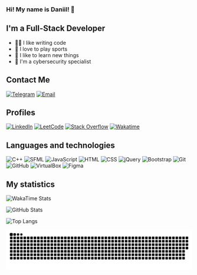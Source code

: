 ### Hi! My name is Daniil! 👋

## I'm a Full-Stack Developer
- 👨‍💻 I like writing code
- 🏀 I love to play sports
- 🧠 I like to learn new things
- 👀 I'm a cybersecurity specialist

## Contact Me
[![Telegram](https://img.shields.io/badge/Telegram-2CA5E0?style=for-the-badge&logo=telegram&logoColor=white)](https://t.me/JustCookieCookie)
[![Email](https://img.shields.io/badge/Email-D14836?style=for-the-badge&logo=gmail&logoColor=white)](mailto:daniil.ignatjev@gmail.com)

## Profiles
[![LinkedIn](https://img.shields.io/badge/LinkedIn-0077B5?style=for-the-badge&logo=linkedin&logoColor=white)](https://www.linkedin.com/in/daniil-i-64b118314)
[![LeetCode](https://img.shields.io/badge/LeetCode-FFA116?style=for-the-badge&logo=leetcode&logoColor=black)](https://leetcode.com/u/JustCookieCookie/)
[![Stack Overflow](https://img.shields.io/badge/Stack_Overflow-FE7A16?style=for-the-badge&logo=stack-overflow&logoColor=white)](https://stackoverflow.com/users/25945012/justcookiecookie)
[![Wakatime](https://img.shields.io/badge/WakaTime-000000?style=for-the-badge&logo=wakatime&logoColor=white)](https://wakatime.com/@JustCookie)


## Languages and technologies
![C++](https://img.shields.io/badge/C++-00599C?style=for-the-badge&logo=cplusplus&logoColor=white)
![SFML](https://img.shields.io/badge/SFML-008080?style=for-the-badge&logo=sfml&logoColor=white)
![JavaScript](https://img.shields.io/badge/JavaScript-F7DF1E?style=for-the-badge&logo=javascript&logoColor=black)
![HTML](https://img.shields.io/badge/HTML5-E34F26?style=for-the-badge&logo=html5&logoColor=white)
![CSS](https://img.shields.io/badge/CSS3-1572B6?style=for-the-badge&logo=css3&logoColor=white)
![jQuery](https://img.shields.io/badge/jQuery-0769AD?style=for-the-badge&logo=jquery&logoColor=white)
![Bootstrap](https://img.shields.io/badge/Bootstrap-563D7C?style=for-the-badge&logo=bootstrap&logoColor=white)
![Git](https://camo.githubusercontent.com/94d83dc5838e2784bee25fe9e019bc2fda128676f32cef2f06baa0f6f3849b8c/68747470733a2f2f696d672e736869656c64732e696f2f62616467652f6769742d2532334630353033332e7376673f7374796c653d666f722d7468652d6261646765266c6f676f3d676974266c6f676f436f6c6f723d7768697465)
![GitHub](https://camo.githubusercontent.com/7e282220b8ec0dd29cf99be1c0f5e82d74a42bc84ed834ee6afd86b4bad3bfee/68747470733a2f2f696d672e736869656c64732e696f2f62616467652f6769746875622d2532333132313031312e7376673f7374796c653d666f722d7468652d6261646765266c6f676f3d676974687562266c6f676f436f6c6f723d7768697465)
![VirtualBox](https://img.shields.io/badge/VirtualBox-183A61?style=for-the-badge&logo=virtualbox&logoColor=white)
![Figma](https://img.shields.io/badge/Figma-F24E1E?style=for-the-badge&logo=figma&logoColor=white)

## My statistics
![WakaTime Stats](https://github-readme-stats.vercel.app/api/wakatime?username=sh4man&theme=dark)

![GitHub Stats](https://github-readme-stats.vercel.app/api?username=sh4man4ik&show_icons=true&theme=dark)

![Top Langs](https://github-readme-stats.vercel.app/api/top-langs/?username=sh4man4ik&layout=compact&theme=dark)

<!-- Snake -->
<div align="center">
  
  ![snake gif](https://github.com/sh4man4ik/sh4man4ik/blob/output/github-snake-dark.svg)
</div>

